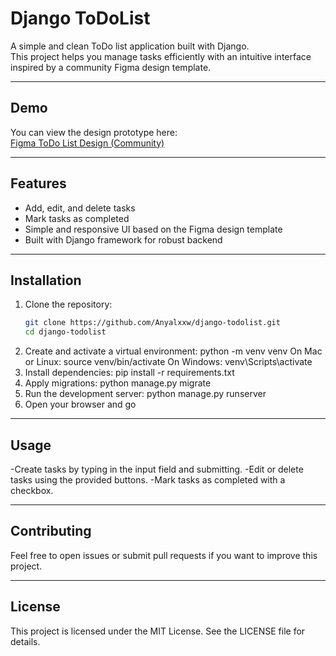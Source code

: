 # Django ToDoList

A simple and clean ToDo list application built with Django.  
This project helps you manage tasks efficiently with an intuitive interface inspired by a community Figma design template.

---

## Demo

You can view the design prototype here:  
[Figma ToDo List Design (Community)](https://www.figma.com/design/dRuvPHwVtuf34cbiHaFGUf/To-Do-List-Design--Community-?node-id=1-166&t=JK2osdw2Gc6RvpCO-0)

---

## Features

- Add, edit, and delete tasks  
- Mark tasks as completed  
- Simple and responsive UI based on the Figma design template  
- Built with Django framework for robust backend  

---

## Installation

1. Clone the repository:
   ```bash
   git clone https://github.com/Anyalxxw/django-todolist.git
   cd django-todolist
2. Create and activate a virtual environment:
   python -m venv venv
   On Mac or Linux:
   source venv/bin/activate
   On Windows:
   venv\Scripts\activate
3. Install dependencies:
   pip install -r requirements.txt
4. Apply migrations:
   python manage.py migrate
5. Run the development server:
   python manage.py runserver
6. Open your browser and go

---

## Usage

 -Create tasks by typing in the input field and submitting.
 -Edit or delete tasks using the provided buttons.
 -Mark tasks as completed with a checkbox.

---

## Contributing

  Feel free to open issues or submit pull requests if you want to improve this project.

---

## License

  This project is licensed under the MIT License. See the LICENSE file for details.
